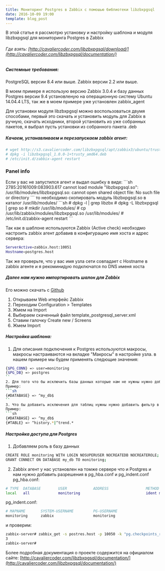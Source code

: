 ```yaml
---
title: Мониторинг Postgres в Zabbix с помошью библиотеки libzbxpgsql 
date: 2016-10-09 19:00
template: blog_post
---
```


В этой статье я рассмотрю установку и настройку шаблона и модуля libzbxpgsql для мониторинга Postgres в Zabbix
<!--more-->

###### Где взять: [http://cavaliercoder.com/libzbxpgsql/download/](http://cavaliercoder.com/libzbxpgsql/documentation/)

##### Системные требования:
PostgreSQL версии 8.4 или выше.
Zabbix версии 2.2 или выше.

В моем примере я использую версию Zabbix 3.0.4 и базу данных Postgres версии 9.4 установленую на операционную систему Ubuntu 14.04.4 LTS, так же в моем примере уже установлен zabbix_agent

Для установки модуля libzbxpgsql можно воспользоваться двумя способами, первый это скачать и установить модуль для Zabbix в ручную, скачать исходники, второй установить из уже собранных пакетов, я выбрал пусть установки из собранного пакета .deb

##### Качаем, устанавливаем и перезапускаем zabbix агент:
```sh
# wget http://s3.cavaliercoder.com/libzbxpgsql/apt/zabbix3/ubuntu/trusty/amd64/libzbxpgsql_1.0.0-1%2Btrusty_amd64.deb
# dpkg -i libzbxpgsql_1.0.0-1+trusty_amd64.deb
# /etc/init.d/zabbix-agent restart
```
<div class="panel panel-info">
  <div class="panel-heading">
    <h3 class="panel-title">Panel info</h3>
  </div>
  <div class="panel-body">
    Если у вас не запустился агент и выдал ошибку в виде:
```sh
  2785:20161009:083903.617 cannot load module "libzbxpgsql.so": /usr/lib/modules/libzbxpgsql.so: cannot open shared object file: No such file or directory
```
то необходимо скопировать модуль libzbxpgsql.so в каталог /usr/lib/modules/
```sh
# dpkg -l | grep libzbx
# dpkg -L libzbxpgsql | grep so
# mkdir /usr/lib/modules/
# cp /usr/lib/zabbix/modules/libzbxpgsql.so /usr/lib/modules/
# /etc/init.d/zabbix-agent restart
```

  </div>
</div>

Так как в шаблоне используются Zabbix (Active check) необходмо настроить zabbix агент добавив в конфигурацию имя хоста и адрес сервера:
```sh
ServerActive=zabbix.host:10051
Hostname=postgres.host
```
Так же проверьте, что у вас имя узла сети совпадает с Hostname в zabbix агенте и я рекоминидую подключатся по DNS именя хоста

##### Далее нам нужно импортировать шалон для Zabbix
Его можно скачать с [Github](https://raw.githubusercontent.com/cavaliercoder/libzbxpgsql/v1.0.0/template_postgresql_server.xml) 
1. Открываем Web итерфейс Zabbix
2. Переходим Configuration > Templates
3. Жмем на Import
4. Выбираем скаченный файл template_postgresql_server.xml
5. Ставим галочку Create new / Screens
6. Жмем Import 

##### Настройка шаблона:
1. Для описания подключения к Postgres используются макросы, макросы настраиваются на вкладке "Макросы" в настройке узла.
в нашем примере мы будем применять следющие значения:
```sh
{$PG_CONN} => user=monitoring
{$PG_DB} => postgres
``
2. Для того что бы исключить базы данных которые нам не нужны нужно добавить фильтр в Discover PostgreSQL Databases 
Пример:
```sh
{#DATABASE} => ^my_db$
``
3. Что бы добавить исключения для таблиц нужны нужно добавить фильтр в Discover PostgreSQL Tables и Discover PostgreSQL Indexes
Пример:
```sh
{#DATABASE} => ^my_db$
{#TABLE} => ^history.*|^trend.*
```

##### Настройка доступа для Postgres
1. Добавляем роль в базу данных
```sh
CREATE ROLE monitoring WITH LOGIN NOSUPERUSER NOCREATEDB NOCREATEROLE;
GRANT CONNECT ON DATABASE my_db TO monitoring;
```
2. Zabbix агент у нас установлен на томже сервере что и Postgres и нам нужно добавить разрешения в pg_hba.conf и pg_indent.conf
pg_hba.conf:
```sh
# TYPE  DATABASE        USER            ADDRESS                 METHOD
local   all             monitoring                              ident map=monitoring
```

pg_indent.conf:
```sh
# MAPNAME       SYSTEM-USERNAME         PG-USERNAME
monitoring      zabbix                  monitoring
```
и проверим:
```sh
zabbix-server# zabbix_get -s postres.host -p 10050 -k "pg.checkpoints_req[user=monitoring,postgres]"
3
zabbix-server#
```

Более подробная документация о проекте содержится на официалом сайте: [http://cavaliercoder.com/libzbxpgsql/documentation/](http://cavaliercoder.com/libzbxpgsql/documentation/)



